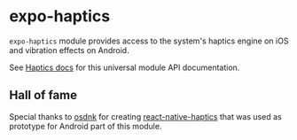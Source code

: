 # expo-haptics

`expo-haptics` module provides access to the system's haptics engine on iOS and vibration effects on Android.

See [Haptics docs](https://docs.expo.io/versions/latest/sdk/haptic) for this universal module API documentation.

## Hall of fame

Special thanks to [osdnk](https://github.com/osdnk) for creating [react-native-haptics](https://github.com/osdnk/react-native-haptics) that was used as prototype for Android part of this module.
